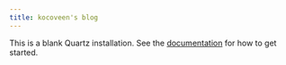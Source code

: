 ```yaml
---
title: kocoveen's blog
---
```


This is a blank Quartz installation.
See the [documentation](https://quartz.jzhao.xyz) for how to get started.

